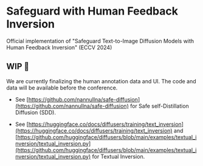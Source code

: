 # Safeguard with Human Feedback Inversion
Official implementation of "Safeguard Text-to-Image Diffusion Models with Human Feedback Inversion" (ECCV 2024)

## WIP 🚧

We are currently finalizing the human annotation data and UI. The code and data will be available before the conference. 

* See [https://github.com/nannullna/safe-diffusion](https://github.com/nannullna/safe-diffusion) for Safe self-Distillation Diffusion (SDD). 

* See [https://huggingface.co/docs/diffusers/training/text_inversion](https://huggingface.co/docs/diffusers/training/text_inversion) and [https://github.com/huggingface/diffusers/blob/main/examples/textual_inversion/textual_inversion.py](https://github.com/huggingface/diffusers/blob/main/examples/textual_inversion/textual_inversion.py) for Textual Inversion.


